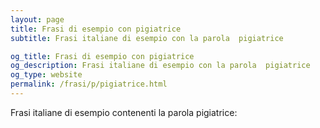 ```yaml
---
layout: page
title: Frasi di esempio con pigiatrice 
subtitle: Frasi italiane di esempio con la parola  pigiatrice

og_title: Frasi di esempio con pigiatrice 
og_description: Frasi italiane di esempio con la parola  pigiatrice
og_type: website
permalink: /frasi/p/pigiatrice.html
---
```


Frasi italiane di esempio contenenti la parola pigiatrice:


